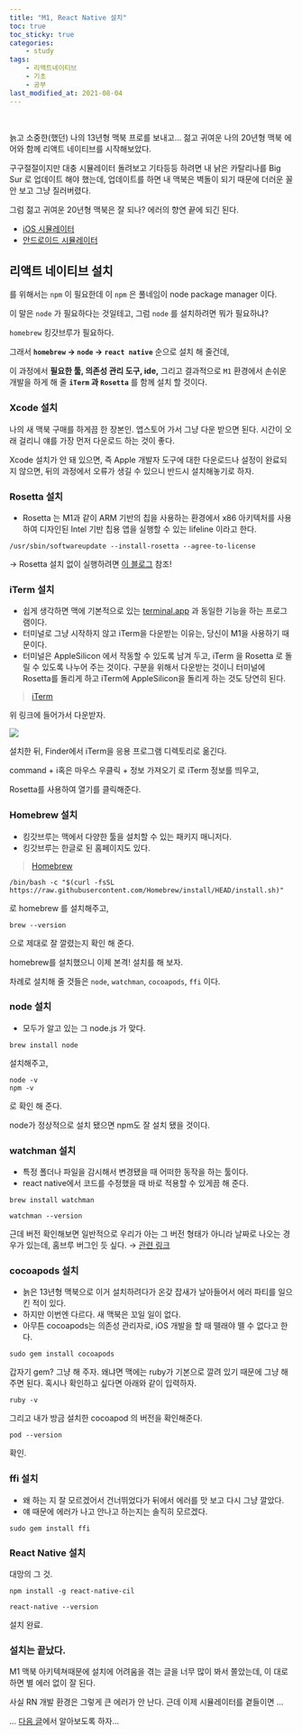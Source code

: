 ```yaml
---
title: "M1, React Native 설치"
toc: true
toc_sticky: true
categories:
    - study
tags:
    - 리액트네이티브
    - 기초
    - 공부
last_modified_at: 2021-08-04
---
```


<br/>

늙고 소중한(했던) 나의 13년형 맥북 프로를 보내고...
젊고 귀여운 나의 20년형 맥북 에어와 함께 리액트 네이티브를 시작해보았다.

구구절절이지만 대충 시뮬레이터 돌려보고 기타등등 하려면 내 낡은 카탈리나를 Big Sur 로 업데이트 해야 했는데, 업데이트를 하면 내 맥북은 벽돌이 되기 때문에 더러운 꼴 안 보고 그냥 질러버렸다.

그럼 젊고 귀여운 20년형 맥북은 잘 되나? 에러의 향연 끝에 되긴 된다.

- [iOS 시뮬레이터](https://2unbini.github.io/study/react-native-android-simulator)
- [안드로이드 시뮬레이터](https://2unbini.github.io/study/react-native-android-simulator)

## 리액트 네이티브 설치

를 위해서는 `npm` 이 필요한데 이 `npm` 은 풀네임이 node package manager 이다.

이 말은 `node` 가 필요하다는 것일테고, 그럼 `node` 를 설치하려면 뭐가 필요하냐?

`homebrew` 킹갓브루가 필요하다.

그래서 **`homebrew` → `node` → `react native`** 순으로 설치 해 줄건데,

이 과정에서 **필요한 툴, 의존성 관리 도구, ide,** 그리고 결과적으로 `M1` 환경에서 손쉬운 개발을 하게 해 줄 **`iTerm` 과 `Rosetta`** 를 함께 설치 할 것이다.

### Xcode 설치

나의 새 맥북 구매를 하게끔 한 장본인.
앱스토어 가서 그냥 다운 받으면 된다. 시간이 오래 걸리니 얘를 가장 먼저 다운로드 하는 것이 좋다.

Xcode 설치가 안 돼 있으면, 즉 Apple 개발자 도구에 대한 다운로드나 설정이 완료되지 않으면, 뒤의 과정에서 오류가 생길 수 있으니 반드시 설치해놓기로 하자.


### Rosetta 설치

- Rosetta 는 M1과 같이 ARM 기반의 칩을 사용하는 환경에서 x86 아키텍처를 사용하여 디자인된 Intel 기반 칩용 앱을 실행할 수 있는 lifeline 이라고 한다.

```
/usr/sbin/softwareupdate --install-rosetta --agree-to-license
```

  → Rosetta 설치 없이 실행하려면 [이 블로그](https://medium.com/@davidjasonharding/developing-a-react-native-app-on-an-m1-mac-without-rosetta-29fcc7314d70) 참조!


### iTerm 설치

- 쉽게 생각하면 맥에 기본적으로 있는 [terminal.app](http://terminal.app) 과 동일한 기능을 하는 프로그램이다.
- 터미널로 그냥 시작하지 않고 iTerm을 다운받는 이유는, 당신이 M1을 사용하기 때문이다.
- 터미널은 AppleSilicon 에서 작동할 수 있도록 남겨 두고, iTerm 을 Rosetta 로 돌릴 수 있도록 나누어 주는 것이다. 구분을 위해서 다운받는 것이니 터미널에 Rosetta를 돌리게 하고 iTerm에 AppleSilicon을 돌리게 하는 것도 당연히 된다.

> [iTerm](https://iterm2.com/)

위 링크에 들어가서 다운받자.

![](https://images.velog.io/images/seri_ous/post/3ef34e3e-46a4-4a78-ab8b-12d30ee902dc/%EC%8A%A4%ED%81%AC%EB%A6%B0%EC%83%B7%202021-08-04%20%EC%98%A4%EC%A0%84%201.30.34.png)


설치한 뒤, Finder에서 iTerm을 응용 프로그램 디렉토리로 옮긴다.

command + i혹은 마우스 우클릭 + 정보 가져오기 로 iTerm 정보를 띄우고,

Rosetta를 사용하여 열기를 클릭해준다.

### Homebrew 설치

- 킹갓브루는 맥에서 다양한 툴을 설치할 수 있는 패키지 매니저다.
- 킹갓브루는 한글로 된 홈페이지도 있다.

> [Homebrew](https://brew.sh/index_ko)

```
/bin/bash -c "$(curl -fsSL https://raw.githubusercontent.com/Homebrew/install/HEAD/install.sh)"
```

로 homebrew 를 설치해주고,

```
brew --version
```

으로 제대로 잘 깔렸는지 확인 해 준다.

homebrew를 설치했으니 이제 본격! 설치를 해 보자.

차례로 설치해 줄 것들은 `node`, `watchman`, `cocoapods`, `ffi` 이다.


### node 설치

- 모두가 알고 있는 그 node.js 가 맞다.

```
brew install node
```

설치해주고,

```
node -v
npm -v
```

로 확인 해 준다.

node가 정상적으로 설치 됐으면 npm도 잘 설치 됐을 것이다.


### watchman 설치

- 특정 폴더나 파일을 감시해서 변경됐을 때 어떠한 동작을 하는 툴이다.
- react native에서 코드를 수정했을 때 바로 적용할 수 있게끔 해 준다.

```
brew install watchman
```

```
watchman --version
```

근데 버전 확인해보면 일반적으로 우리가 아는 그 버전 형태가 아니라 날짜로 나오는 경우가 있는데, 홈브루 버그인 듯 싶다. → [관련 링크](https://github.com/facebook/watchman/issues/915)


### cocoapods 설치

- 늙은 13년형 맥북으로 이거 설치하려다가 온갖 잡새가 날아들어서 에러 파티를 일으킨 적이 있다.
- 하지만 이번엔 다르다. 새 맥북은 꼬일 일이 없다.
- 아무튼 cocoapods는 의존성 관리자로, iOS 개발을 할 때 뗄래야 뗄 수 없다고 한다.

```
sudo gem install cocoapods
```

갑자기 gem? 그냥 해 주자. 왜냐면 맥에는 ruby가 기본으로 깔려 있기 때문에 그냥 해 주면 된다. 혹시나 확인하고 싶다면 아래와 같이 입력하자.

```
ruby -v
```

그리고 내가 방금 설치한 cocoapod 의 버전을 확인해준다.

```
pod --version
```

확인.

### ffi 설치

- 왜 하는 지 잘 모르겠어서 건너뛰었다가 뒤에서 에러를 맛 보고 다시 그냥 깔았다.
- 얘 때문에 에러가 나고 안나고 하는지는 솔직히 모르겠다.

```
sudo gem install ffi
```

### React Native 설치

대망의 그 것.

```
npm install -g react-native-cil
```

```
react-native --version
```

설치 완료.

### 설치는 끝났다.

M1 맥북 아키텍쳐때문에 설치에 어려움을 겪는 글을 너무 많이 봐서 쫄았는데, 이 대로 하면 별 에러 없이 잘 된다.

사실 RN 개발 환경은 그렇게 큰 에러가 안 난다. 근데 이제 시뮬레이터를 곁들이면 ...

... [다음 글](https://2unbini.github.io/study/react-native-iOS-simulator)에서 알아보도록 하자...